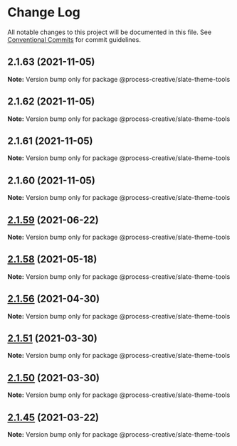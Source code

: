 # Change Log

All notable changes to this project will be documented in this file.
See [Conventional Commits](https://conventionalcommits.org) for commit guidelines.

## 2.1.63 (2021-11-05)

**Note:** Version bump only for package @process-creative/slate-theme-tools





## 2.1.62 (2021-11-05)

**Note:** Version bump only for package @process-creative/slate-theme-tools





## 2.1.61 (2021-11-05)

**Note:** Version bump only for package @process-creative/slate-theme-tools





## 2.1.60 (2021-11-05)

**Note:** Version bump only for package @process-creative/slate-theme-tools





## [2.1.59](https://github.com/Process-Creative/slate/compare/v2.1.58...v2.1.59) (2021-06-22)

**Note:** Version bump only for package @process-creative/slate-theme-tools





## [2.1.58](https://github.com/Process-Creative/slate/compare/v2.1.57...v2.1.58) (2021-05-18)

**Note:** Version bump only for package @process-creative/slate-theme-tools





## [2.1.56](https://github.com/Process-Creative/slate/compare/v2.1.55...v2.1.56) (2021-04-30)

**Note:** Version bump only for package @process-creative/slate-theme-tools





## [2.1.51](https://github.com/Process-Creative/slate/compare/v2.1.50...v2.1.51) (2021-03-30)

**Note:** Version bump only for package @process-creative/slate-theme-tools





## [2.1.50](https://github.com/Process-Creative/slate/compare/v2.1.49...v2.1.50) (2021-03-30)

**Note:** Version bump only for package @process-creative/slate-theme-tools





## [2.1.45](https://github.com/Process-Creative/slate/compare/v2.1.44...v2.1.45) (2021-03-22)

**Note:** Version bump only for package @process-creative/slate-theme-tools
